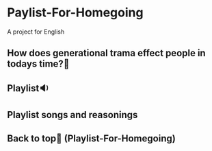 # Paylist-For-Homegoing
A project for English 

## How does generational trama effect people in todays time?:thinking:

## Playlist:sound:


## Playlist songs and reasonings


## Back to top:dog: (Playlist-For-Homegoing)
